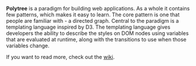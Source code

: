 **Polytree** is a paradigm for building web applications. As a whole it contains few patterns, which makes it easy to learn.  The core pattern is one that people are familiar with - a directed graph.  Central to the paradigm is a templating language inspired by D3.   The templating language gives developers the ability to describe the styles on DOM nodes using variables that are evaluated at runtime, along with the transitions to use when those variables change.

If you want to read more, check out the [wiki](https://github.com/quatrano/polytree/wiki).
